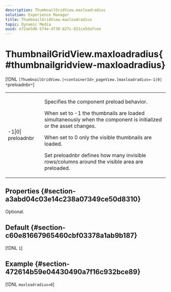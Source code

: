 ```yaml
---
description: ThumbnailGridView.maxloadradius
solution: Experience Manager
title: ThumbnailGridView.maxloadradius
topic: Dynamic Media
uuid: e72ae5d6-574e-4f30-827c-021ce5dafcee
---
```


# ThumbnailGridView.maxloadradius{#thumbnailgridview-maxloadradius}

[!DNL `[ThumbnailGridView.|<containerId>_pageView.]maxloadradius=-1|0| *`preloadnbr`*`]

<table id="table_D29F1F6A8EC74F42A254C823435F9493"> 
 <tbody> 
  <tr> 
   <td colname="col1"> <p><span class="codeph">-1|0|<span class="varname"> preloadnbr</span></span> </p> </td> 
   <td colname="col2"> <p>Specifies the component preload behavior. </p> <p>When set to <span class="codeph"> -1</span> the thumbnails are loaded simultaneously when the component is initialized or the asset changes. </p> <p>When set to <span class="codeph"> 0</span> only the visible thumbnails are loaded. </p> <p>Set <span class="codeph"><span class="varname"> preloadnbr</span></span> defines how many invisible rows/columns around the visible area are preloaded. </p> </td> 
  </tr> 
 </tbody> 
</table>

## Properties {#section-a3abd04c03e14c238a07349ce50d8310}

Optional.

## Default {#section-c60e81667965460cbf03378a1ab9b187}

[!DNL `1`]

## Example {#section-472614b59e04430490a7f16c932bce89}

[!DNL `maxloadradius=0`] 
